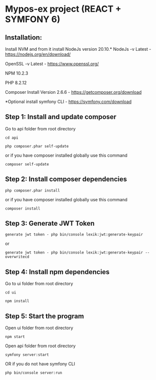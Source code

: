 Mypos-ex project (REACT + SYMFONY 6)
==============================

Installation:
-------------

Install NVM and from it install NodeJs version 20.10.*
NodeJs -v Latest - https://nodejs.org/en/download/

OpenSSL -v Latest - https://www.openssl.org/

NPM 10.2.3

PHP 8.2.12

Composer Install Version 2.6.6 - https://getcomposer.org/download

*Optional install symfony CLI - https://symfony.com/download

Step 1: Install and update composer
------------------------------

Go to api folder from root directory

```cli
cd api
```

```cli
php composer.phar self-update
```

or if you have composer installed globally use this command

```cli
composer self-update
```

Step 2: Install composer dependencies
-------------------------------------

```cli
php composer.phar install
```

or if you have composer installed globally use this command

```cli
composer install
```

Step 3: Generate JWT Token
---------------------------------

```cli
generate jwt token - php bin/console lexik:jwt:generate-keypair
```

or

```cli
generate jwt token - php bin/console lexik:jwt:generate-keypair --overwritecd 
```

Step 4: Install npm dependencies
---------------------------------

Go to ui folder from root directory

```cli
cd ui
```

```cli
npm install
```

Step 5: Start the program
---------------------------------
Open ui folder from root directory

```cli
npm start
```

Open api folder from root directory

```cli
symfony server:start
```

OR if you do not have symfony CLI

```cli
php bin/console server:run
```

